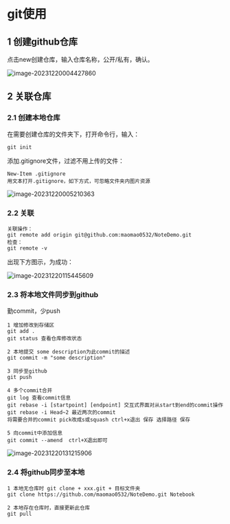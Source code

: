 # git使用

## 1 创建github仓库

点击new创建仓库，输入仓库名称，公开/私有，确认。

<img src="https://typora-picture-01.oss-cn-shenzhen.aliyuncs.com/image-20231220004427860.png" alt="image-20231220004427860"  />

## 2 关联仓库

### 2.1 创建本地仓库

在需要创建仓库的文件夹下，打开命令行，输入：

```
git init
```

添加.gitignore文件，过滤不用上传的文件：

```
New-Item .gitignore
用文本打开.gitignore，如下方式，可忽略文件夹内图片资源
```

![image-20231220005210363](https://typora-picture-01.oss-cn-shenzhen.aliyuncs.com/image-20231220005210363.png)

### 2.2 关联

```
关联操作：
git remote add origin git@github.com:maomao0532/NoteDemo.git
检查：
git remote -v
```

出现下方图示，为成功：

![image-20231220115445609](https://typora-picture-01.oss-cn-shenzhen.aliyuncs.com/image/image-20231220115445609.png)

### 2.3 将本地文件同步到github

勤commit，少push

```
1 增加修改到存储区
git add .
git status 查看仓库修改状态

2 本地提交 some description为此commit的描述
git commit -m "some description"

3 同步至github
git push

4 多个commit合并
git log 查看commit信息
git rebase -i [startpoint] [endpoint] 交互式界面对从start到end的commit操作
git rebase -i Head~2 最近两次的commit
将需要合并的commit pick改成s或squash ctrl+x退出 保存 选择路径 保存

5 向commit中添加信息
git commit --amend	ctrl+X退出即可
```

![image-20231220131215906](https://typora-picture-01.oss-cn-shenzhen.aliyuncs.com/image/image-20231220131215906.png)



### 2.4 将github同步至本地

```
1 本地无仓库时 git clone + xxx.git + 目标文件夹
git clone https://github.com/maomao0532/NoteDemo.git Notebook

2 本地存在仓库时，直接更新此仓库 
git pull
```

